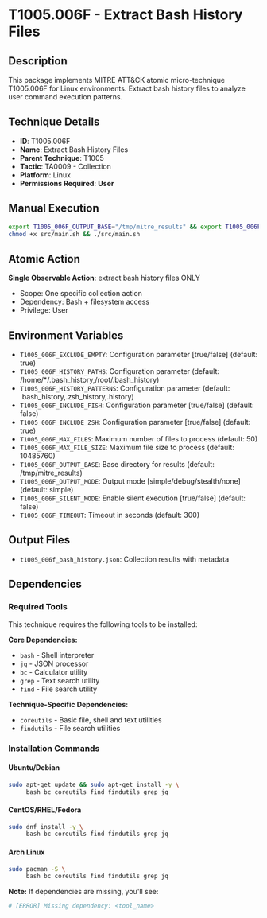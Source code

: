 # T1005.006F - Extract Bash History Files

## Description
This package implements MITRE ATT&CK atomic micro-technique T1005.006F for Linux environments. Extract bash history files to analyze user command execution patterns.

## Technique Details
- **ID**: T1005.006F
- **Name**: Extract Bash History Files
- **Parent Technique**: T1005
- **Tactic**: TA0009 - Collection
- **Platform**: Linux
- **Permissions Required**: **User**

## Manual Execution
```bash
export T1005_006F_OUTPUT_BASE="/tmp/mitre_results" && export T1005_006F_SILENT_MODE=false
chmod +x src/main.sh && ./src/main.sh
```

## Atomic Action
**Single Observable Action**: extract bash history files ONLY
- Scope: One specific collection action
- Dependency: Bash + filesystem access
- Privilege: User

## Environment Variables
- `T1005_006F_EXCLUDE_EMPTY`: Configuration parameter [true/false] (default: true)
- `T1005_006F_HISTORY_PATHS`: Configuration parameter (default: /home/*/.bash_history,/root/.bash_history)
- `T1005_006F_HISTORY_PATTERNS`: Configuration parameter (default: .bash_history,.zsh_history,.history)
- `T1005_006F_INCLUDE_FISH`: Configuration parameter [true/false] (default: false)
- `T1005_006F_INCLUDE_ZSH`: Configuration parameter [true/false] (default: true)
- `T1005_006F_MAX_FILES`: Maximum number of files to process (default: 50)
- `T1005_006F_MAX_FILE_SIZE`: Maximum file size to process (default: 10485760)
- `T1005_006F_OUTPUT_BASE`: Base directory for results (default: /tmp/mitre_results)
- `T1005_006F_OUTPUT_MODE`: Output mode [simple/debug/stealth/none] (default: simple)
- `T1005_006F_SILENT_MODE`: Enable silent execution [true/false] (default: false)
- `T1005_006F_TIMEOUT`: Timeout in seconds (default: 300)

## Output Files
- `t1005_006f_bash_history.json`: Collection results with metadata

## Dependencies

### Required Tools
This technique requires the following tools to be installed:

**Core Dependencies:**
- `bash` - Shell interpreter
- `jq` - JSON processor  
- `bc` - Calculator utility
- `grep` - Text search utility
- `find` - File search utility

**Technique-Specific Dependencies:**
- `coreutils` - Basic file, shell and text utilities
- `findutils` - File search utilities

### Installation Commands

#### Ubuntu/Debian
```bash
sudo apt-get update && sudo apt-get install -y \
     bash bc coreutils find findutils grep jq
```

#### CentOS/RHEL/Fedora  
```bash
sudo dnf install -y \
     bash bc coreutils find findutils grep jq
```

#### Arch Linux
```bash
sudo pacman -S \
     bash bc coreutils find findutils grep jq
```

**Note:** If dependencies are missing, you'll see:
```bash
# [ERROR] Missing dependency: <tool_name>
```

